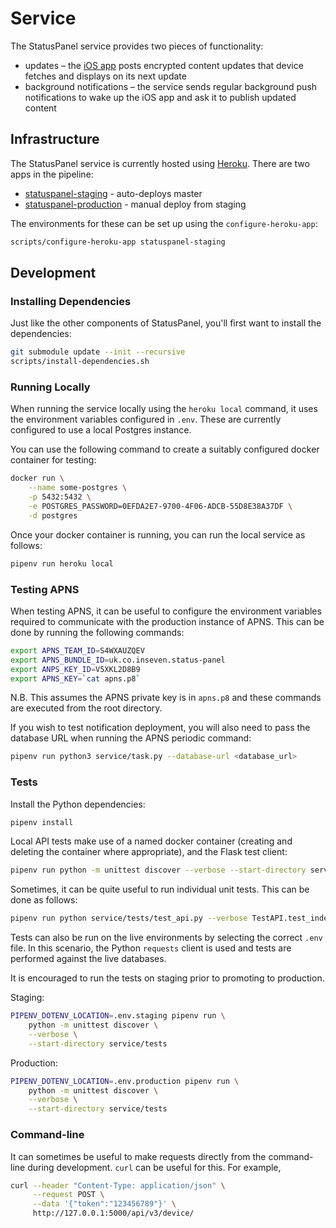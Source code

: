 # Service

The StatusPanel service provides two pieces of functionality:

- updates – the [iOS app](../ios/README.markdown) posts encrypted content updates that device fetches and displays on its next update
- background notifications – the service sends regular background push notifications to wake up the iOS app and ask it to publish updated content

## Infrastructure

The StatusPanel service is currently hosted using [Heroku](https://heroku.com). There are two apps in the pipeline:

- [statuspanel-staging](https://staging.statuspanel.io) - auto-deploys master
- [statuspanel-production](https://api.statuspanel.io) - manual deploy from staging

The environments for these can be set up using the `configure-heroku-app`:

```bash
scripts/configure-heroku-app statuspanel-staging
```

## Development

### Installing Dependencies

Just like the other components of StatusPanel, you'll first want to install the dependencies:

```bash
git submodule update --init --recursive
scripts/install-dependencies.sh
```

### Running Locally

When running the service locally using the `heroku local` command, it uses the environment variables configured in `.env`. These are currently configured to use a local Postgres instance.

You can use the following command to create a suitably configured docker container for testing:

```bash
docker run \
    --name some-postgres \
    -p 5432:5432 \
    -e POSTGRES_PASSWORD=0EFDA2E7-9700-4F06-ADCB-55D8E38A37DF \
    -d postgres
```

Once your docker container is running, you can run the local service as follows:

```bash
pipenv run heroku local
```

### Testing APNS

When testing APNS, it can be useful to configure the environment variables required to communicate with the production instance of APNS. This can be done by running the following commands:

```bash
export APNS_TEAM_ID=S4WXAUZQEV
export APNS_BUNDLE_ID=uk.co.inseven.status-panel
export ANPS_KEY_ID=V5XKL2D8B9
export APNS_KEY=`cat apns.p8`
```

N.B. This assumes the APNS private key is in `apns.p8` and these commands are executed from the root directory.

If you wish to test notification deployment, you will also need to pass the database URL when running the APNS periodic command:

```bash
pipenv run python3 service/task.py --database-url <database_url>
```

### Tests

Install the Python dependencies:

```bash
pipenv install
```

Local API tests make use of a named docker container (creating and deleting the container where appropriate), and the Flask test client:

```bash
pipenv run python -m unittest discover --verbose --start-directory service/tests
```

Sometimes, it can be quite useful to run individual unit tests. This can be done as follows:

```bash
pipenv run python service/tests/test_api.py --verbose TestAPI.test_index
```

Tests can also be run on the live environments by selecting the correct `.env` file. In this scenario, the Python `requests` client is used and tests are performed against the live databases.

It is encouraged to run the tests on staging prior to promoting to production.

Staging:

```bash
PIPENV_DOTENV_LOCATION=.env.staging pipenv run \
    python -m unittest discover \
    --verbose \
    --start-directory service/tests
```

Production:

```bash
PIPENV_DOTENV_LOCATION=.env.production pipenv run \
    python -m unittest discover \
    --verbose \
    --start-directory service/tests
```

### Command-line

It can sometimes be useful to make requests directly from the command-line during development. `curl` can be useful for this. For example,

```bash
curl --header "Content-Type: application/json" \
     --request POST \
     --data '{"token":"123456789"}' \
     http://127.0.0.1:5000/api/v3/device/
```

